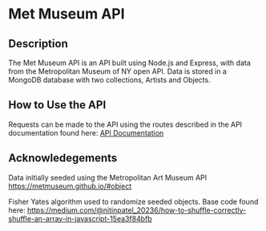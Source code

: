 # Met Museum API

## Description
The Met Museum API is an API built using Node.js  and Express, with data from the Metropolitan Museum of NY open API. Data is stored in a MongoDB database with two collections, Artists and Objects. 

## How to Use the API

Requests can be made to the API using the routes described in the API documentation found here:
[API Documentation](https://met-museum-api.herokuapp.com/docs/)

## Acknowledegements

Data initially seeded using the Metropolitan Art Museum API
https://metmuseum.github.io/#object

Fisher Yates algorithm used to randomize seeded objects. Base code found here: 
https://medium.com/@nitinpatel_20236/how-to-shuffle-correctly-shuffle-an-array-in-javascript-15ea3f84bfb
